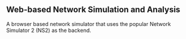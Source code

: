 Web-based Network Simulation and Analysis
-----------------------------------------
A browser based network simulator that uses the popular Network Simulator 2 (NS2) as the backend.
